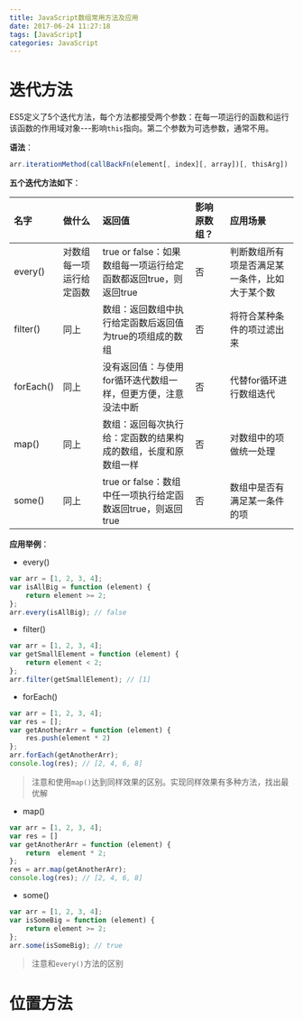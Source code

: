 ```yaml
---
title: JavaScript数组常用方法及应用
date: 2017-06-24 11:27:18
tags: [JavaScript]
categories: JavaScript
---
```


# 迭代方法

ES5定义了5个迭代方法，每个方法都接受两个参数：在每一项运行的函数和运行该函数的作用域对象---影响`this`指向。第二个参数为可选参数，通常不用。   

**语法**： 


```js
arr.iterationMethod(callBackFn(element[, index][, array])[, thisArg])
```

**五个迭代方法如下**：    

| 名字        | 做什么          | 返回值                                        | 影响原数组？ | 应用场景                    |
|:---------- |:------------- |:------------------------------------------- |:------- |:------------------------ |
| every()   | 对数组每一项运行给定函数 | true or false：如果数组每一项运行给定函数都返回true，则返回true | 否      | 判断数组所有项是否满足某一条件，比如大于某个数 |
| filter()  | 同上           | 数组：返回数组中执行给定函数后返回值为true的项组成的数组             | 否      | 将符合某种条件的项过滤出来           |
| forEach() | 同上           | 没有返回值：与使用for循环迭代数组一样，但更方便，注意没法中断           | 否      | 代替for循环进行数组迭代           |
| map()     | 同上           | 数组：返回每次执行给：定函数的结果构成的数组，长度和原数组一样            | 否      | 对数组中的项做统一处理             |
| some()    | 同上           | true or false：数组中任一项执行给定函数返回true，则返回true   | 否      | 数组中是否有满足某一条件的项          |

**应用举例**：

- every()

```js
var arr = [1, 2, 3, 4];
var isAllBig = function (element) {
	return element >= 2;
};
arr.every(isAllBig); // false
```

- filter()

```js
var arr = [1, 2, 3, 4];
var getSmallElement = function (element) {
	return element < 2;
};
arr.filter(getSmallElement); // [1]
```

- forEach()

```js
var arr = [1, 2, 3, 4];
var res = [];
var getAnotherArr = function (element) {
	res.push(element * 2)
};
arr.forEach(getAnotherArr);
console.log(res); // [2, 4, 6, 8]
```

> 注意和使用`map()`达到同样效果的区别。实现同样效果有多种方法，找出最优解

- map()

```js
var arr = [1, 2, 3, 4];
var res = []
var getAnotherArr = function (element) {
	return  element * 2;
};
res = arr.map(getAnotherArr); 
console.log(res); // [2, 4, 6, 8]
```

- some()

```js
var arr = [1, 2, 3, 4];
var isSomeBig = function (element) {
	return element >= 2;
};
arr.some(isSomeBig); // true
```

> 注意和`every()`方法的区别

# 位置方法

